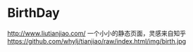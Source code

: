 # BirthDay
http://www.liutianjiao.com/
一个小小的静态页面，灵感来自知乎
<br/> 
https://github.com/whylj/tianjiao/raw/index.html/img/birth.jpg
